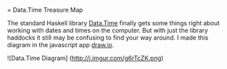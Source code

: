 = Data.Time Treasure Map

The standard Haskell library [Data.Time][1] finally gets some things right about
working with dates and times on the computer. But with just the library
haddocks it still may be confusing to find your way around. I made this diagram
in the javascript app [draw.io][2].

![Data.Time Diagram]
(http://i.imgur.com/g6rTcZK.png)

[1]: http://hackage.haskell.org/package/time-1.5.0.1/
[2]: https://www.draw.io/
